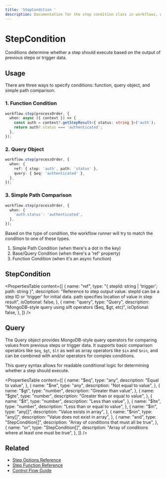 ```yaml
---
title: 'StepCondition '
description: Documentation for the step condition class in workflows, which determines whether a step should execute based on the output of previous steps or trigger data.
---
```


# StepCondition

Conditions determine whether a step should execute based on the output of previous steps or trigger data.

## Usage

There are three ways to specify conditions: function, query object, and simple path comparison.

### 1. Function Condition

```typescript copy showLineNumbers
workflow.step(processOrder, {
  when: async ({ context }) => {
    const auth = context?.getStepResult<{ status: string }>('auth');
    return auth?.status === 'authenticated';
  },
});
```

### 2. Query Object

```typescript copy showLineNumbers
workflow.step(processOrder, {
  when: {
    ref: { step: 'auth', path: 'status' },
    query: { $eq: 'authenticated' },
  },
});
```

### 3. Simple Path Comparison

```typescript copy showLineNumbers
workflow.step(processOrder, {
  when: {
    'auth.status': 'authenticated',
  },
});
```

Based on the type of condition, the workflow runner will try to match the condition to one of these types.

1. Simple Path Condition (when there's a dot in the key)
2. Base/Query Condition (when there's a 'ref' property)
3. Function Condition (when it's an async function)

## StepCondition

<PropertiesTable
content={[
{
name: "ref",
type: "{ stepId: string | 'trigger'; path: string }",
description:
"Reference to step output value. stepId can be a step ID or 'trigger' for initial data. path specifies location of value in step result",
isOptional: false,
},
{
name: "query",
type: "Query<any>",
description: "MongoDB-style query using sift operators ($eq, $gt, etc)",
isOptional: false,
},
]}
/>

## Query

The Query object provides MongoDB-style query operators for comparing values from previous steps or trigger data. It supports basic comparison operators like `$eq`, `$gt`, `$lt` as well as array operators like `$in` and `$nin`, and can be combined with and/or operators for complex conditions.

This query syntax allows for readable conditional logic for determining whether a step should execute.

<PropertiesTable
content={[
{
name: "$eq",
      type: "any",
      description: "Equal to value",
    },
    {
      name: "$ne",
type: "any",
description: "Not equal to value",
},
{
name: "$gt",
      type: "number",
      description: "Greater than value",
    },
    {
      name: "$gte",
type: "number",
description: "Greater than or equal to value",
},
{
name: "$lt",
      type: "number",
      description: "Less than value",
    },
    {
      name: "$lte",
type: "number",
description: "Less than or equal to value",
},
{
name: "$in",
      type: "any[]",
      description: "Value exists in array",
    },
    {
      name: "$nin",
type: "any[]",
description: "Value does not exist in array",
},
{
name: "and",
type: "StepCondition[]",
description: "Array of conditions that must all be true",
},
{
name: "or",
type: "StepCondition[]",
description: "Array of conditions where at least one must be true",
},
]}
/>

## Related

- [Step Options Reference](./step-options)
- [Step Function Reference](./step-function)
- [Control Flow Guide](/docs/workflows/control-flow)

